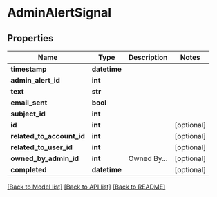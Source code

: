# AdminAlertSignal

## Properties
Name | Type | Description | Notes
------------ | ------------- | ------------- | -------------
**timestamp** | **datetime** |  | 
**admin_alert_id** | **int** |  | 
**text** | **str** |  | 
**email_sent** | **bool** |  | 
**subject_id** | **int** |  | 
**id** | **int** |  | [optional] 
**related_to_account_id** | **int** |  | [optional] 
**related_to_user_id** | **int** |  | [optional] 
**owned_by_admin_id** | **int** | Owned By... | [optional] 
**completed** | **datetime** |  | [optional] 

[[Back to Model list]](../README.md#documentation-for-models) [[Back to API list]](../README.md#documentation-for-api-endpoints) [[Back to README]](../README.md)


